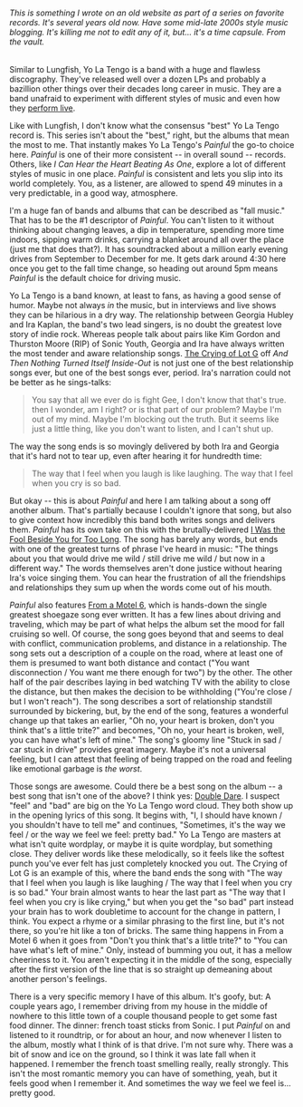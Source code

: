 

###### This is something I wrote on an old website as part of a series on favorite records. It's several years old now. Have some mid-late 2000s style music blogging. It's killing me not to edit any of it, but... it's a time capsule. From the vault.

Similar to Lungfish, Yo La Tengo is a band with a huge and flawless discography. They've released well over a dozen LPs and probably a bazillion other things over their decades long career in music. They are a band unafraid to experiment with different styles of music and even how they [perform live](http://pitchfork.com/news/40594-yo-la-tengo-plan-insane-concept-tour/). 

Like with Lungfish, I don't know what the consensus "best" Yo La Tengo record is. This series isn't about the "best," right, but the albums that mean the most to me. That instantly makes Yo La Tengo's *Painful* the go-to choice here. *Painful* is one of their more consistent -- in overall sound -- records. Others, like *I Can Hear the Heart Beating As One*, explore a lot of different styles of music in one place. *Painful* is consistent and lets you slip into its world completely. You, as a listener, are allowed to spend 49 minutes in a very predictable, in a good way, atmosphere. 

<!--more-->

I'm a huge fan of bands and albums that can be described as "fall music." That has to be the #1 descriptor of *Painful*. You can't listen to it without thinking about changing leaves, a dip in temperature, spending more time indoors, sipping warm drinks, carrying a blanket around all over the place (just me that does that?). It has soundtracked about a million early evening drives from September to December for me. It gets dark around 4:30 here once you get to the fall time change, so heading out around 5pm means *Painful* is the default choice for driving music. 

Yo La Tengo is a band known, at least to fans, as having a good sense of humor. Maybe not always *in* the music, but in interviews and live shows they can be hilarious in a dry way. The relationship between Georgia Hubley and Ira Kaplan, the band's two lead singers, is no doubt the greatest love story of indie rock. Whereas people talk about pairs like Kim Gordon and Thurston Moore (RIP) of Sonic Youth, Georgia and Ira have always written the most tender and aware relationship songs. [The Crying of Lot G](https://www.youtube.com/watch?v=fEjT-TS7QlY) off *And Then Nothing Turned Itself Inside-Out* is not just one of the best relationship songs ever, but one of the best songs ever, period. Ira's narration could not be better as he sings-talks: 

> You say that all we ever do is fight Gee, I don't know that that's true. then I wonder, am I right? or is that part of our problem? Maybe I'm out of my mind. Maybe I'm blocking out the truth. But it seems like just a little thing, like you don't want to listen, and I can't shut up.

The way the song ends is so movingly delivered by both Ira and Georgia that it's hard not to tear up, even after hearing it for hundredth time: 

> The way that I feel when you laugh is like laughing. The way that I feel when you cry is so bad.

But okay -- this is about *Painful* and here I am talking about a song off another album. That's partially because I couldn't ignore that song, but also to give context how incredibly this band both writes songs and delivers them. *Painful* has its own take on this with the brutally-delivered [I Was the Fool Beside You for Too Long](https://www.youtube.com/watch?v=mVRjJ5rY2IU). The song has barely any words, but ends with one of the greatest turns of phrase I've heard in music: "The things about you that would drive me wild / still drive me wild / but now in a different way." The words themselves aren't done justice without hearing Ira's voice singing them. You can hear the frustration of all the friendships and relationships they sum up when the words come out of his mouth. 

*Painful* also features [From a Motel 6](https://www.youtube.com/watch?v=apTwaiAyyPI), which is hands-down the single greatest shoegaze song ever written. It has a few lines about driving and traveling, which may be part of what helps the album set the mood for fall cruising so well. Of course, the song goes beyond that and seems to deal with conflict, communication problems, and distance in a relationship. The song sets out a description of a couple on the road, where at least one of them is presumed to want both distance and contact ("You want disconnection / You want me there enough for two") by the other. The other half of the pair describes laying in bed watching TV with the ability to close the distance, but then makes the decision to be withholding ("You're close / but I won't reach"). The song describes a sort of relationship standstill surrounded by bickering, but, by the end of the song, features a wonderful change up that takes an earlier, "Oh no, your heart is broken, don't you think that's a little trite?" and becomes, "Oh no, your heart is broken, well, you can have what's left of mine." The song's gloomy line "Stuck in sad / car stuck in drive" provides great imagery. Maybe it's not a universal feeling, but I can attest that feeling of being trapped on the road and feeling like emotional garbage is *the worst*. 

Those songs are awesome. Could there be a best song on the album -- a best song that isn't one of the above? I think yes: [Double Dare](https://www.youtube.com/watch?v=5gwZhwJi95E). I suspect "feel" and "bad" are big on the Yo La Tengo word cloud. They both show up in the opening lyrics of this song. It begins with, "I, I should have known / you shouldn't have to tell me" and continues, "Sometimes, it's the way we feel / or the way we feel we feel: pretty bad." Yo La Tengo are masters at what isn't quite wordplay, or maybe it is quite wordplay, but something close. They deliver words like these melodically, so it feels like the softest punch you've ever felt has just completely knocked you out. The Crying of Lot G is an example of this, where the band ends the song with "The way that I feel when you laugh is like laughing / The way that I feel when you cry is so bad." Your brain almost wants to hear the last part as "The way that I feel when you cry is like crying," but when you get the "so bad" part instead your brain has to work doubletime to account for the change in pattern, I think. You expect a rhyme or a similar phrasing to the first line, but it's not there, so you're hit like a ton of bricks. The same thing happens in From a Motel 6 when it goes from "Don't you think that's a little trite?" to "You can have what's left of mine." Only, instead of bumming you out, it has a mellow cheeriness to it. You aren't expecting it in the middle of the song, especially after the first version of the line that is so straight up demeaning about another person's feelings. 

There is a very specific memory I have of this album. It's goofy, but: A couple years ago, I remember driving from my house in the middle of nowhere to this little town of a couple thousand people to get some fast food dinner. The dinner: french toast sticks from Sonic. I put *Painful* on and listened to it roundtrip, or for about an hour, and now whenever I listen to the album, mostly what I think of is that drive. I'm not sure why. There was a bit of snow and ice on the ground, so I think it was late fall when it happened. I remember the french toast smelling really, really strongly. This isn't the most romantic memory you can have of something, yeah, but it feels good when I remember it. And sometimes the way we feel we feel is... pretty good.